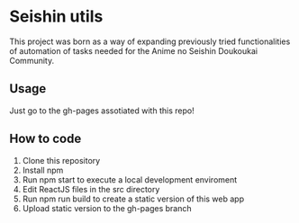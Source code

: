 # Seishin utils

This project was born as a way of expanding previously tried functionalities of automation of tasks needed for the Anime no Seishin Doukoukai Community.

## Usage

Just go to the gh-pages assotiated with this repo!

## How to code

1. Clone this repository
2. Install npm
3. Run npm start to execute a local development enviroment
4. Edit ReactJS files in the src directory
5. Run npm run build to create a static version of this web app
6. Upload static version to the gh-pages branch